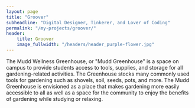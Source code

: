 ```yaml
---
layout: page
title: "Groover"
subheadline: "Digital Designer, Tinkerer, and Lover of Coding"
permalink: "/my-projects/groover/"
header:
    title: Groover
    image_fullwidth: "/headers/header_purple-flower.jpg"
---
```

The Mudd Wellness Greenhouse, or "Mudd Greenhouse" is a space on campus to provide students access to tools, supplies, and storage for all gardening-related activities. The Greenhouse stocks many commonly used tools for gardening such as shovels, soil, seeds, pots, and more. The Mudd Greenhouse is envisioned as a place that makes gardening more easily accessible to all as well as a space for the community to enjoy the benefits of gardening while studying or relaxing. 
